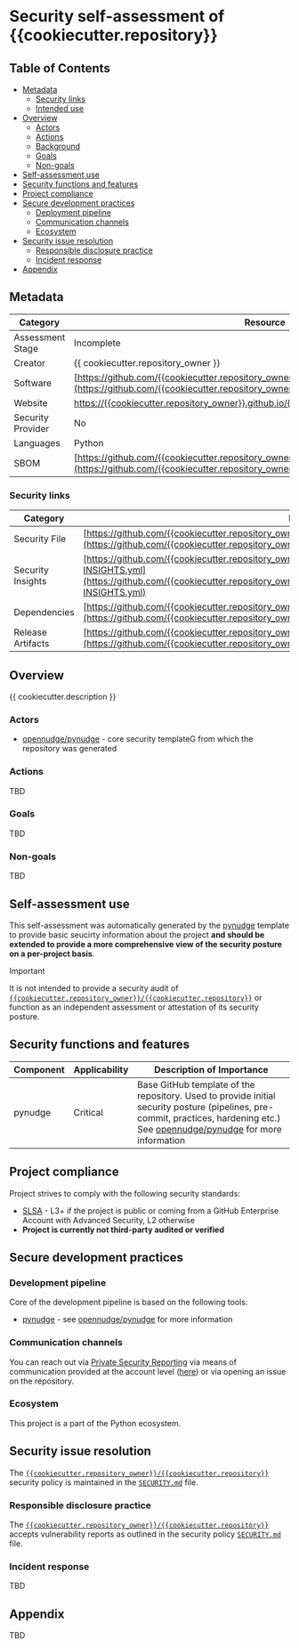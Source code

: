 <!--
SPDX-FileCopyrightText: © 2024 nosludge <https://github.com/nosludge>
SPDX-FileContributor: szymonmaszke <github@maszke.co>

SPDX-License-Identifier: Apache-2.0
-->

# Security self-assessment of {{cookiecutter.repository}}

## Table of Contents

- [Metadata](#metadata)
  - [Security links](#security-links)
  - [Intended use](#intended-use)
- [Overview](#overview)
  - [Actors](#actors)
  - [Actions](#actions)
  - [Background](#background)
  - [Goals](#goals)
  - [Non-goals](#non-goals)
- [Self-assessment use](#self-assessment-use)
- [Security functions and features](#security-functions-and-features)
- [Project compliance](#project-compliance)
- [Secure development practices](#secure-development-practices)
  - [Deployment pipeline](#deployment-pipeline)
  - [Communication channels](#communication-channels)
  - [Ecosystem](#ecosystem)
- [Security issue resolution](#security-issue-resolution)
  - [Responsible disclosure practice](#responsible-disclosure-practice)
  - [Incident response](#incident-response)
- [Appendix](#appendix)

## Metadata

Category | Resource
---------|---------
Assessment Stage | Incomplete
Creator  | {{ cookiecutter.repository_owner }}
Software | [https://github.com/{{cookiecutter.repository_owner}}/{{cookiecutter.repository}}](https://github.com/{{cookiecutter.repository_owner}}/{{cookiecutter.repository}})
Website  | [https://{{cookiecutter.repository_owner}}.github.io/{{cookiecutter.repository}}](https://{{cookiecutter.repository_owner}}.github.io/{{cookiecutter.repository}})
Security Provider | No
Languages | Python
SBOM | [https://github.com/{{cookiecutter.repository_owner}}/{{cookiecutter.repository}}/releases](https://github.com/{{cookiecutter.repository_owner}}/{{cookiecutter.repository}}/releases)

### Security links

Category | Resource
---------|---------
Security File | [https://github.com/{{cookiecutter.repository_owner}}/{{cookiecutter.repository}}/blob/main/SECURITY.md](https://github.com/{{cookiecutter.repository_owner}}/{{cookiecutter.repository}}/blob/main/SECURITY.md)
Security Insights | [https://github.com/{{cookiecutter.repository_owner}}/{{cookiecutter.repository}}/blob/main/SECURITY-INSIGHTS.yml](https://github.com/{{cookiecutter.repository_owner}}/{{cookiecutter.repository}}/blob/main/SECURITY-INSIGHTS.yml)
Dependencies | [https://github.com/{{cookiecutter.repository_owner}}/{{cookiecutter.repository}}/blob/main/pyproject.toml](https://github.com/{{cookiecutter.repository_owner}}/{{cookiecutter.repository}}/blob/main/pyproject.toml)
Release Artifacts | [https://github.com/{{cookiecutter.repository_owner}}/{{cookiecutter.repository}}/releases](https://github.com/{{cookiecutter.repository_owner}}/{{cookiecutter.repository}}/releases)

## Overview

{{ cookiecutter.description }}

### Actors

- [opennudge/pynudge](https://github.com/opennudge/pynudge) - core security templateG
from which the repository was generated

### Actions

TBD

### Goals

TBD

### Non-goals

TBD

## Self-assessment use

This self-assessment was automatically generated by the
[pynudge](https://github.com/opennudge/pynudge) template to provide
basic seucirty information about the project __and should be extended
to provide a more comprehensive view of the security posture on a
per-project basis__.

> [!important]
> It is not intended to provide a security audit of
> [`{{cookiecutter.repository_owner}}/{{cookiecutter.repository}}`](https://github.com/{{cookiecutter.repository_owner}}/{{cookiecutter.repository}})
> or function as an independent assessment or attestation of its security posture.

## Security functions and features

| Component | Applicability | Description of Importance |
| --------- | ------------- | ------------------------- |
| pynudge   | Critical | Base GitHub template of the repository. Used to provide initial security posture (pipelines, pre-commit, practices, hardening etc.) See [opennudge/pynudge](https://github.com/opennudge/pynudge) for more information |

## Project compliance

Project strives to comply with the following security standards:

- [SLSA](https://slsa.dev/) - L3+ if the project is public or coming
from a GitHub Enterprise Account with Advanced Security, L2 otherwise
- __Project is currently not third-party audited or verified__

## Secure development practices

### Development pipeline

Core of the development pipeline is based on the following tools:

- [pynudge](https://github.com/opennudge/pynudge) - see
[opennudge/pynudge](https://github.com/opennudge/pynudge) for more information

### Communication channels

You can reach out via
[Private Security Reporting](https://docs.github.com/en/code-security/security-advisories/guidance-on-reporting-and-writing-information-about-vulnerabilities/privately-reporting-a-security-vulnerability)
via means of communication provided at the account level ([here]([https://github.com/{{cookiecutter.repository_owner}}))
or via opening an issue on the repository.

### Ecosystem

This project is a part of the Python ecosystem.

## Security issue resolution

The [`{{cookiecutter.repository_owner}}/{{cookiecutter.repository}}`](https://github.com/{{cookiecutter.repository_owner}}/{{cookiecutter.repository}})
security policy is maintained in the
[`SECURITY.md`](https://github.com/{{cookiecutter.repository_owner}}/{{cookiecutter.repository}}/blob/master/SECURITY.md)
file.

### Responsible disclosure practice

The [`{{cookiecutter.repository_owner}}/{{cookiecutter.repository}}`](https://github.com/{{cookiecutter.repository_owner}}/{{cookiecutter.repository}})
accepts vulnerability reports as outlined in the security policy
[`SECURITY.md`](https://github.com/{{cookiecutter.repository_owner}}/{{cookiecutter.repository}}/blob/master/SECURITY.md#reporting-a-vulnerability.)
file.

### Incident response

TBD

## Appendix

TBD

